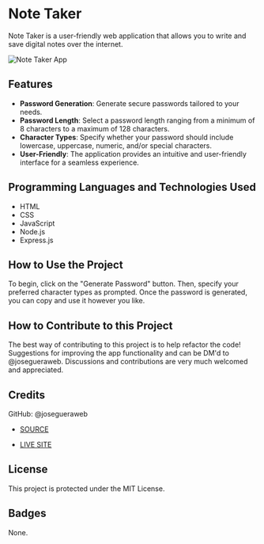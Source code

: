 # Note Taker

Note Taker is a user-friendly web application that allows you to write and save digital notes over the internet. 

![Note Taker App]( )

## Features

- **Password Generation**: Generate secure passwords tailored to your needs.
- **Password Length**: Select a password length ranging from a minimum of 8 characters to a maximum of 128 characters.
- **Character Types**: Specify whether your password should include lowercase, uppercase, numeric, and/or special characters.
- **User-Friendly**: The application provides an intuitive and user-friendly interface for a seamless experience.

## Programming Languages and Technologies Used

- HTML
- CSS
- JavaScript
- Node.js
- Express.js


## How to Use the Project

To begin, click on the "Generate Password" button. Then, specify your preferred character types as prompted. Once the password is generated, you can copy and use it however you like.

## How to Contribute to this Project
The best way of contributing to this project is to help refactor the code! Suggestions for improving the app functionality and can be DM'd to @josegueraweb. Discussions and contributions are very much welcomed and appreciated. 

## Credits
GitHub: @josegueraweb

- [SOURCE](https://github.com/josegueraweb/password-generator)

- [LIVE SITE](https://josegueraweb.github.io/password-generator/)

## License
This project is protected under the MIT License.

## Badges
None.

